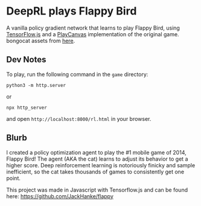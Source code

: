 # DeepRL plays Flappy Bird 

A vanilla policy gradient network that learns to play Flappy Bird, using [TensorFlow.js](https://www.tensorflow.org/js) and a [PlayCanvas](https://playcanvas.com/) implementation of the original game. bongocat assets from [here](https://github.com/kuroni/bongocat-osu/tree/master).

## Dev Notes

To play, run the following command in the `game` directory:

`python3 -m http.server`

or

`npx http_server`

and open `http://localhost:8000/rl.html` in your browser.

## Blurb

I created a policy optimization agent to play the #1 mobile game of 2014, Flappy Bird! The agent (AKA the cat) learns to adjust its behavior to get a higher score. Deep reinforcement learning is notoriously finicky and sample inefficient, so the cat takes thousands of games to consistently get one point. 

This project was made in Javascript with Tensorflow.js and can be found here: https://github.com/JackHanke/flappy


